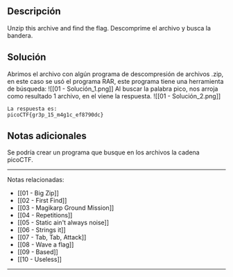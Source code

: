 ## Descripción
Unzip this archive and find the flag.
Descomprime el archivo y busca la bandera.
## Solución
Abrimos el archivo con algún programa de descompresión de archivos .zip, en este caso se usó el programa RAR, este programa tiene una herramienta de búsqueda:
![[01 - Solución_1.png]]
Al buscar la palabra pico, nos arroja como resultado 1 archivo, en el viene la respuesta.
![[01 - Solución_2.png]]
```
La respuesta es:
picoCTF{gr3p_15_m4g1c_ef8790dc}
```
## Notas adicionales
Se podría crear un programa que busque en los archivos la cadena picoCTF.


---
Notas relacionadas:
- [[01 - Big Zip]]
- [[02 - First Find]]
- [[03 - Magikarp Ground Mission]]
- [[04 - Repetitions]]
- [[05 - Static ain't always noise]]
- [[06 - Strings it]]
- [[07 - Tab, Tab, Attack]]
- [[08 - Wave a flag]]
- [[09 - Based]]
- [[10 - Useless]]
---